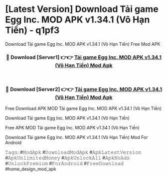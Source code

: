 # [Latest Version] Download Tải game Egg Inc. MOD APK v1.34.1 (Vô Hạn Tiền) - q1pf3

Download Tải game Egg Inc. MOD APK v1.34.1 (Vô Hạn Tiền) Free Mod APK

<div align="center">
<h3>🔴 Download [Server1] 👉👉 <a href="https://apk-comot.site?title=Tải_game_Egg_Inc._MOD_APK_v1.34.1_(Vô_Hạn_Tiền)">Tải game Egg Inc. MOD APK v1.34.1 (Vô Hạn Tiền) Mod Apk</a></h3><br>

<h3>🔴 Download [Server2] 👉👉 <a href="https://apk-comot.site?title=Tải_game_Egg_Inc._MOD_APK_v1.34.1_(Vô_Hạn_Tiền)">Tải game Egg Inc. MOD APK v1.34.1 (Vô Hạn Tiền) Mod Apk</a></h3>
</div>


Free Download APK MOD Tải game Egg Inc. MOD APK v1.34.1 (Vô Hạn Tiền)

Download Tải game Egg Inc. MOD APK v1.34.1 (Vô Hạn Tiền) 

Free APK MOD Tải game Egg Inc. MOD APK v1.34.1 (Vô Hạn Tiền) 

Download Tải game Egg Inc. MOD APK v1.34.1 (Vô Hạn Tiền) Mod For Android

𝚃𝚊𝚐𝚜: #𝙼𝚘𝚍𝙰𝚙𝚔 #𝙳𝚘𝚠𝚗𝚕𝚘𝚊𝚍𝙼𝚘𝚍𝙰𝚙𝚔 #𝙰𝚙𝚔𝙻𝚊𝚝𝚎𝚜𝚝𝚅𝚎𝚛𝚜𝚒𝚘𝚗 #𝙰𝚙𝚔𝚄𝚗𝚕𝚒𝚖𝚒𝚝𝚎𝚍𝙼𝚘𝚗𝚎𝚢 #𝙰𝚙𝚔𝚄𝚗𝚕𝚘𝚌𝚔𝙰𝚕𝚕 #𝙰𝚙𝚔𝙽𝚘𝙰𝚍𝚜 #𝚄𝚗𝚕𝚘𝚌𝚔𝙿𝚛𝚎𝚖𝚒𝚞𝚖 #𝙵𝚘𝚛𝙰𝚗𝚍𝚛𝚘𝚒𝚍 #𝙵𝚛𝚎𝚎𝙳𝚘𝚠𝚗𝚕𝚘𝚊𝚍 #home_design_mod_apk
